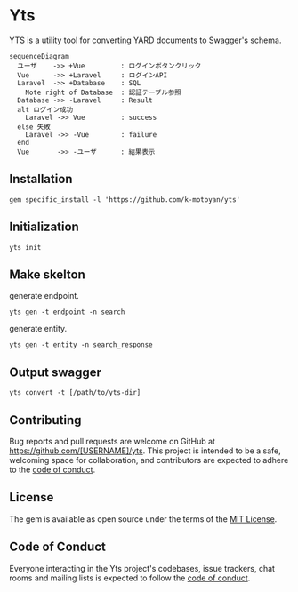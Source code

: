 # Yts

YTS is a utility tool for converting YARD documents to Swagger's schema.

```mermaid
sequenceDiagram
  ユーザ    ->> +Vue         : ログインボタンクリック
  Vue      ->> +Laravel     : ログインAPI
  Laravel  ->> +Database    : SQL
    Note right of Database  : 認証テーブル参照
  Database ->> -Laravel     : Result
  alt ログイン成功
    Laravel ->> Vue         : success
  else 失敗
    Laravel ->> -Vue        : failure
  end
  Vue       ->> -ユーザ      : 結果表示
```

## Installation

```
gem specific_install -l 'https://github.com/k-motoyan/yts'
```

## Initialization

```
yts init
```

## Make skelton

generate endpoint.

```
yts gen -t endpoint -n search
```

generate entity.

```
yts gen -t entity -n search_response
```

## Output swagger

```
yts convert -t [/path/to/yts-dir]
```

## Contributing

Bug reports and pull requests are welcome on GitHub at https://github.com/[USERNAME]/yts. This project is intended to be a safe, welcoming space for collaboration, and contributors are expected to adhere to the [code of conduct](https://github.com/[USERNAME]/yts/blob/master/CODE_OF_CONDUCT.md).


## License

The gem is available as open source under the terms of the [MIT License](https://opensource.org/licenses/MIT).

## Code of Conduct

Everyone interacting in the Yts project's codebases, issue trackers, chat rooms and mailing lists is expected to follow the [code of conduct](https://github.com/[USERNAME]/yts/blob/master/CODE_OF_CONDUCT.md).
